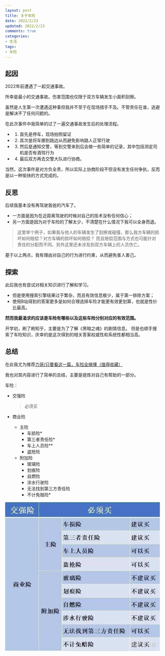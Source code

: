 ```yaml
---
layout: post
title: 关于车险
date: 2022/2/23
updated: 2022/2/23
comments: true
categories: 
- 生活
tags:
- 车险
---
```


## 起因
2022年前遭遇了一起交通事故。

所幸是最小的交通事故。伤害范围也仅限于双方车辆发生小面积刮擦。

虽然是人生第一次遭遇这种事但我并不至于在现场措手不及。不管责任在谁，逃避是解决不了任何问题的。

在此次事件中我简单的过了一遍交通事故发生后的处理流程。

- 1. 首先是停车，现场拍照留证
- 2. 其次是将车挪到路边从而避免影响路人正常行驶
- 3. 然后是通知交警，等到交警来到后会做一些简单的记录，其中包括测定司机是否有酒驾行为
- 4. 最后双方再去交警大队进行协商。

当然，这次事件是对方负全责，所以实际上协商阶段不但没有发生任何争执，反而是以一种愉快的方式完成的。

## 反思
后续我基本没有再驾驶我爸的汽车了。
- 一方面是因为在近距离驾驶的时候对自己的技术没有任何信心；
- 另一方面是因为对于车险的了解太少，不清楚在什么情况下我可以全身而退。

> 这里举个例子，如果我与他人的车辆发生了刮擦或碰撞，那么我方车辆的损坏如何赔偿？对方车辆的损坏如何赔偿？
> 而且赔偿范围与方式也可能针对责任的分配而不同。另外这里还未涉及到双方车辆上的人员伤亡。

基于以上两点，我有理由对自己的行为进行约束，从而避免害人害己。

## 探索
此后我也有尝试对相关知识进行了解和学习。
- 但是使用搜索引擎结果过于繁杂，而且有效信息极少，属于第一排除方案；
- 使用B站得到的答案更多是如何合理选择车险才能更有效更划算，也就是性价比最高。

**然而我最渴求的应该是车险有哪些以及这些车险分别对应的有效范围。**

开学初，刷了刷知乎，主要是为了了解《黑暗之魂》的剧情信息。
但是也顺手搜索了车险知识，庆幸的是这次得到的相关答案权威性和系统性都相当高。

## 总结
在此我尤为推荐[力哥/只要看这一篇，车险全搞懂（值得收藏）](https://zhuanlan.zhihu.com/p/52240605)

我也对其内容进行了简单的总结，主要是提炼对自己有帮助的一部分。

车险：
- 交强险
    
    > 必须买
- 商业险
    * 主险
        + 车损险*
        + 第三者责任险*
        + 车上人员险**
        + 盗抢险
    * 附加险
        + 玻璃险
        + 划痕险
        + 自燃险
        + 涉水行驶险
        + 无法找到第三方责任险
        + 不计免赔险*

![auto-insurance](../assets/auto-insu.jpg)